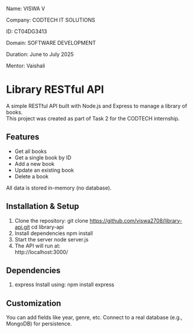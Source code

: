 Name: VISWA V

Company: CODTECH IT SOLUTIONS

ID: CT04DG3413

Domain: SOFTWARE DEVELOPMENT

Duration: June to July 2025

Mentor: Vaishali

#  Library RESTful API
A simple RESTful API built with Node.js and Express to manage a library of books.  
This project was created as part of Task 2 for the CODTECH internship.



## Features
- Get all books
- Get a single book by ID
- Add a new book
- Update an existing book
- Delete a book

All data is stored in-memory (no database).


## Installation & Setup
1. Clone the repository:
   git clone https://github.com/viswa2708/library-api.git
   cd library-api
2. Install dependencies
   npm install
3. Start the server
   node server.js
4. The API will run at:  
 http://localhost:3000/

## Dependencies
1. express
   Install using: npm install express

## Customization
You can add fields like year, genre, etc.
Connect to a real database (e.g., MongoDB) for persistence.

   

